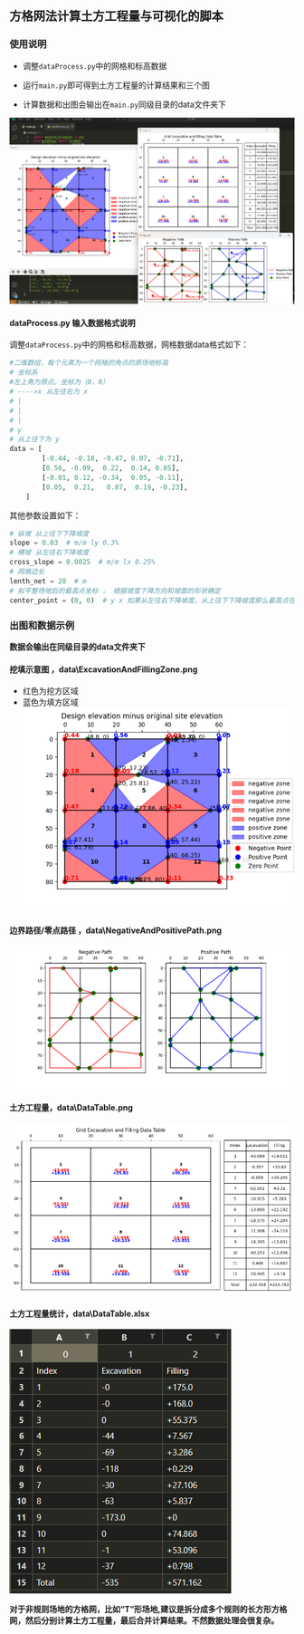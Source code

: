 ## 方格网法计算土方工程量与可视化的脚本

### 使用说明

- 调整`dataProcess.py`中的网格和标高数据

- 运行`main.py`即可得到土方工程量的计算结果和三个图

- 计算数据和出图会输出在`main.py`同级目录的data文件夹下

![alt text](images/README/image.png)

#### dataProcess.py 输入数据格式说明

调整`dataProcess.py`中的网格和标高数据，网格数据data格式如下：

```python
#二维数组，每个元素为一个网格的角点的原场地标高
# 坐标系
#左上角为原点。坐标为（0，0）
# ---->x 从左往右为 x 
# |
# |
# |
# y
# 从上往下为 y
data = [
        [-0.44, -0.18, -0.47, 0.07, -0.71],
        [0.56, -0.09,  0.22,  0.14, 0.05],
        [-0.01, 0.12, -0.34,  0.05, -0.11],
        [0.05,  0.21,   0.07,  0.19, -0.23],
    ]
```

其他参数设置如下：

```python
# 纵坡 从上往下下降坡度
slope = 0.03  # m/m ly 0.3%
# 横坡 从左往右下降坡度
cross_slope = 0.0025  # m/m lx 0.25%
# 网格边长
lenth_net = 20  # m
# 拟平整场地后的最高点坐标 ， 根据坡度下降方向和坡面的形状确定
center_point = (0, 0)  # y x 如果从左往右下降坡度，从上往下下降坡度那么最高点在左上角
```
### 出图和数据示例

**数据会输出在同级目录的data文件夹下**

#### 挖填示意图 ，data\ExcavationAndFillingZone.png
- 红色为挖方区域
- 蓝色为填方区域
![alt text](./images/README/挖填示意图.png)
#### 边界路径/零点路径 ，data\NegativeAndPositivePath.png
![alt text](./images/README/边界路径.png)
#### 土方工程量，data\DataTable.png
![alt text](./images/README/土方工程量.png)

#### 土方工程量统计，data\DataTable.xlsx

![alt text](images/README/image-1.png)

**对于非规则场地的方格网，比如“T”形场地,建议是拆分成多个规则的长方形方格网，然后分别计算土方工程量，最后合并计算结果。不然数据处理会很复杂。**
